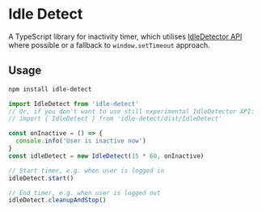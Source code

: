 # Idle Detect

A TypeScript library for inactivity timer, which utilises [IdleDetector API](https://developer.mozilla.org/en-US/docs/Web/API/IdleDetector) where possible or a fallback to `window.setTimeout` approach.

## Usage

```bash
npm install idle-detect
```

```ts
import IdleDetect from 'idle-detect'
// Or, if you don't want to use still experimental IdleDetector API:
// import { IdleDetect } from 'idle-detect/dist/IdleDetect'

const onInactive = () => {
  console.info('User is inactive now')
}
const idleDetect = new IdleDetect(15 * 60, onInactive)

// Start timer, e.g. when user is logged in
idleDetect.start()

// End timer, e.g. when user is logged out
idleDetect.cleanupAndStop()
```
